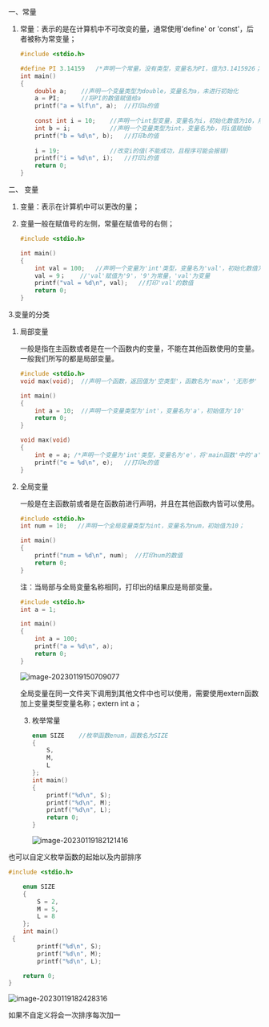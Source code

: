 一、常量

1. 常量：表示的是在计算机中不可改变的量，通常使用'define' or 'const'，后者被称为常变量；

   ```c
   #include <stdio.h>
   
   #define PI 3.14159	/*声明一个常量，没有类型，变量名为PI，值为3.1415926；define也可以写在主函数内部，也可以写在外部，					但建议写在外部*/
   int main()
   {
       double a;	//声明一个变量类型为double，变量名为a，未进行初始化
       a = PI;		//将PI的数值赋值给a
       printf("a = %lf\n", a);	//打印a的值
       
       const int i = 10;	//声明一个int型变量，变量名为i，初始化数值为10，用const进行修饰为常变量
       int b = i;			//声明一个变量类型为int，变量名为b，将i值赋给b
       printf("b = %d\n", b);	//打印b的值
       
       i = 19;				//改变i的值(不能成功，且程序可能会报错)
       printf("i = %d\n", i);	//打印i的值
       return 0;
   }
   ```

二、 变量

1. 变量：表示在计算机中可以更改的量；

2. 变量一般在赋值号的左侧，常量在赋值号的右侧；

   ```c 
   #include <stdio.h>
   
   int main()
   {
       int val = 100;	//声明一个变量为'int'类型，变量名为'val'，初始化数值为'100'；
       val = 9；	   //'val'赋值为'9'，'9'为常量，'val'为变量
       printf("val = %d\n", val);	//打印'val'的数值
       return 0;
   }
   ```

3.变量的分类

1. 局部变量

   一般是指在主函数或者是在一个函数内的变量，不能在其他函数使用的变量。一般我们所写的都是局部变量。

   ```c
   #include <stdio.h>
   void max(void);	//声明一个函数，返回值为'空类型'，函数名为'max'，'无形参'
   
   int main()
   {
       int a = 10;	//声明一个变量类型为'int'，变量名为'a'，初始值为'10'
       return 0;
   }
   
   void max(void)
   {
       int e = a; /*声明一个变量为'int'类型，变量名为'e'，将'main函数'中的'a'变量赋值给'e'(程序会报错,原因是'a'是局部变量				只能在'main'函数中使用)*/
       printf("e = %d\n", e);	//打印e的值
   }
   ```

 2. 全局变量

    一般是在主函数前或者是在函数前进行声明，并且在其他函数内皆可以使用。

    ```c
    #include <stdio.h>
    int num = 10;	//声明一个全局变量类型为int，变量名为num，初始值为10；
    
    int main()
    {
        printf("num = %d\n", num);	//打印num的数值
        return 0;
    }
    ```

    注：当局部与全局变量名称相同，打印出的结果应是局部变量。

    ```c
    #include <stdio.h>
    int a = 1;
    
    int main()
    {
        int a = 100;
        printf("a = %d\n", a);
        return 0;
    }
    ```
    
    ![image-20230119150709077](C:\Users\hm040\AppData\Roaming\Typora\typora-user-images\image-20230119150709077.png)
    
    全局变量在同一文件夹下调用到其他文件中也可以使用，需要使用extern函数加上变量类型变量名称；extern int a；
    
    3. 枚举常量
    
       ```c
       enum SIZE	//枚举函数enum，函数名为SIZE
       {
           S,
           M,
           L
       };
       int main()
       {
           printf("%d\n", S);
           printf("%d\n", M);
           printf("%d\n", L);
           return 0;
       }
       ```
       
       ![image-20230119182121416](C:\Users\hm040\AppData\Roaming\Typora\typora-user-images\image-20230119182121416.png)

也可以自定义枚举函数的起始以及内部排序

```c
#include <stdio.h>

    enum SIZE
    {
        S = 2,
        M = 5,
        L = 8
    };
    int main()
 {
        printf("%d\n", S);
        printf("%d\n", M);
        printf("%d\n", L);

    return 0;
}
```

![image-20230119182428316](C:\Users\hm040\AppData\Roaming\Typora\typora-user-images\image-20230119182428316.png)

如果不自定义将会一次排序每次加一

